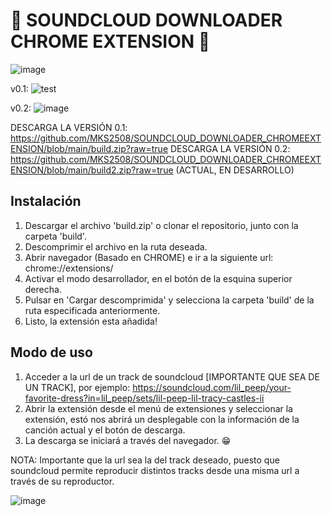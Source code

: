 # 🚀 SOUNDCLOUD DOWNLOADER CHROME EXTENSION 🚀

![image](https://user-images.githubusercontent.com/60777608/139285295-797f55f5-ad74-4763-aab6-d7134596f46c.png)

v0.1:
![test](https://user-images.githubusercontent.com/60777608/139127999-214ed035-ad29-4ad8-8884-ec4bd123fbce.gif)

v0.2:
![image](https://user-images.githubusercontent.com/60777608/139285825-11d03eef-fbc3-4260-a215-6a1c32c8d7e6.png)


DESCARGA LA VERSIÓN 0.1: https://github.com/MKS2508/SOUNDCLOUD_DOWNLOADER_CHROMEEXTENSION/blob/main/build.zip?raw=true
DESCARGA LA VERSIÓN 0.2: https://github.com/MKS2508/SOUNDCLOUD_DOWNLOADER_CHROMEEXTENSION/blob/main/build2.zip?raw=true (ACTUAL, EN DESARROLLO)


## Instalación

1. Descargar el archivo 'build.zip' o clonar el repositorio, junto con la carpeta 'build'.
2. Descomprimir el archivo en la ruta deseada.
3. Abrir navegador (Basado en CHROME) e ir a la siguiente url: chrome://extensions/
4. Activar el modo desarrollador, en el botón de la esquina superior derecha.
5. Pulsar en 'Cargar descomprimida' y selecciona la carpeta 'build' de la ruta especificada anteriormente.
6. Listo, la extensión esta añadida!

## Modo de uso

1. Acceder a la url de un track de soundcloud [IMPORTANTE QUE SEA DE UN TRACK], por ejemplo: https://soundcloud.com/lil_peep/your-favorite-dress?in=lil_peep/sets/lil-peep-lil-tracy-castles-ii
2. Abrir la extensión desde el menú de extensiones y seleccionar la extensión, estó nos abrirá un desplegable con la información de la canción actual y el botón de descarga. 
3. La descarga se iniciará a través del navegador. 😁

NOTA: Importante que la url sea la del track deseado, puesto que soundcloud permite reproducir distintos tracks desde una misma url a través de su reproductor. 

![image](https://user-images.githubusercontent.com/60777608/139127626-0cbf833a-1ee6-448e-a014-4756180be60c.png)
